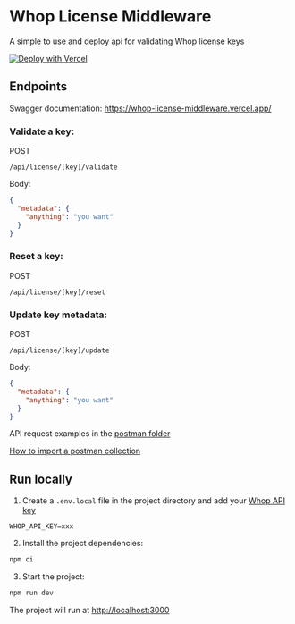 # Whop License Middleware

A simple to use and deploy api for validating Whop license keys

[![Deploy with Vercel](https://vercel.com/button)](https://vercel.com/new/clone?repository-url=https%3A%2F%2Fgithub.com%2FWyatt-SG%2Fwhop-license-middleware&env=WHOP_API_KEY&envDescription=Whop%20API%20Key%20from%20the%20Whop%20Dashboard&envLink=https%3A%2F%2Fdash.whop.com%2Fsettings%2Fdeveloper)

## Endpoints

Swagger documentation:
https://whop-license-middleware.vercel.app/

### Validate a key:

POST
```
/api/license/[key]/validate
```
Body:
```json
{
  "metadata": {
    "anything": "you want"
  }
}
```

### Reset a key:

POST
```
/api/license/[key]/reset
```

### Update key metadata:

POST
```
/api/license/[key]/update
```
Body:
```json
{
  "metadata": {
    "anything": "you want"
  }
}
```

API request examples in the [postman folder](https://github.com/Wyatt-SG/whop-license-middleware/blob/main/postman/Whop%20Validation%20Middleware.postman_collection.json)

[How to import a postman collection](https://learning.postman.com/docs/getting-started/importing-and-exporting-data/#importing-postman-data)

## Run locally

1. Create a `.env.local` file in the project directory and add your [Whop API key](https://dash.whop.com/settings/developer)

```
WHOP_API_KEY=xxx
```

2. Install the project dependencies:

```bash
npm ci
```

3. Start the project:

```bash
npm run dev
```

The project will run at [http://localhost:3000](http://localhost:3000)
